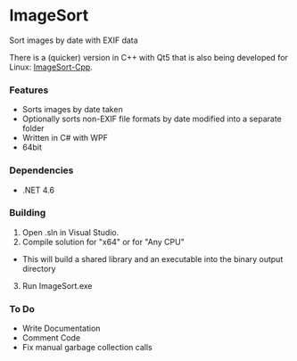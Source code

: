 # ImageSort
Sort images by date with EXIF data

There is a (quicker) version in C++ with Qt5 that is also being developed for Linux: [ImageSort-Cpp](https://github.com/benkostr/ImageSort-Cpp).

### Features
- Sorts images by date taken
- Optionally sorts non-EXIF file formats by date modified into a separate folder
- Written in C# with WPF
- 64bit

### Dependencies
- .NET 4.6

### Building
1. Open .sln in Visual Studio.
2. Compile solution for "x64" or for "Any CPU"
  - This will build a shared library and an executable into the binary output directory
3. Run ImageSort.exe

### To Do
- Write Documentation
- Comment Code
- Fix manual garbage collection calls
